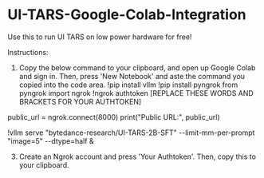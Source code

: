 # UI-TARS-Google-Colab-Integration
Use this to run UI TARS on low power hardware for free!

Instructions:
1. Copy the below command to your clipboard, and open up Google Colab and sign in. Then, press 'New Notebook' and aste the command you copied into the code area.
!pip install vllm
!pip install pyngrok
from pyngrok import ngrok
!ngrok authtoken [REPLACE THESE WORDS AND BRACKETS FOR YOUR AUTHTOKEN]

public_url = ngrok.connect(8000)
print("Public URL:", public_url)

!vllm serve "bytedance-research/UI-TARS-2B-SFT" --limit-mm-per-prompt "image=5" --dtype=half &

3. Create an Ngrok account and press 'Your Authtoken'. Then, copy this to your clipboard.
